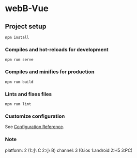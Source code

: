 # webB-Vue

## Project setup

```
npm install
```

### Compiles and hot-reloads for development

```
npm run serve
```

### Compiles and minifies for production

```
npm run build
```

### Lints and fixes files

```
npm run lint
```

### Customize configuration

See [Configuration Reference](https://cli.vuejs.org/config/).

### Note

platform: 2 (1:小 C 2:小 B)
channel: 3 (0:ios 1:android 2:H5 3:PC)
